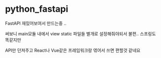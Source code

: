 # python_fastapi

FastAPI 재밌어보여서 만드는중 ..

써보니 main모듈 내에서 view static 파일들 별개로 설정해줘야되서 불편.. 스프링도 똑같지만

API만 던져주고 React나 Vue같은 프레임워크랑 엮어서 쓰면 편할것 같네요

